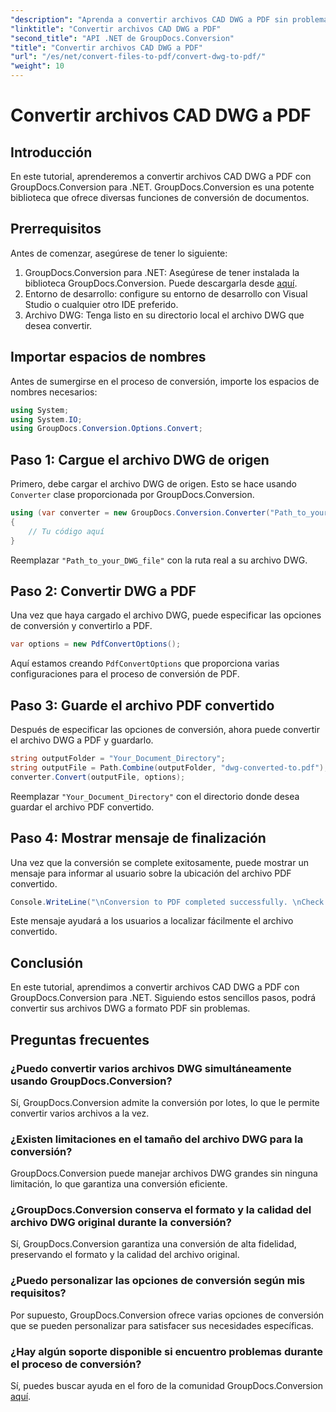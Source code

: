 ```yaml
---
"description": "Aprenda a convertir archivos CAD DWG a PDF sin problemas con GroupDocs.Conversion para .NET. Siga nuestro tutorial paso a paso para una conversión eficiente."
"linktitle": "Convertir archivos CAD DWG a PDF"
"second_title": "API .NET de GroupDocs.Conversion"
"title": "Convertir archivos CAD DWG a PDF"
"url": "/es/net/convert-files-to-pdf/convert-dwg-to-pdf/"
"weight": 10
---
```


# Convertir archivos CAD DWG a PDF

## Introducción
En este tutorial, aprenderemos a convertir archivos CAD DWG a PDF con GroupDocs.Conversion para .NET. GroupDocs.Conversion es una potente biblioteca que ofrece diversas funciones de conversión de documentos.
## Prerrequisitos
Antes de comenzar, asegúrese de tener lo siguiente:
1. GroupDocs.Conversion para .NET: Asegúrese de tener instalada la biblioteca GroupDocs.Conversion. Puede descargarla desde [aquí](https://releases.groupdocs.com/conversion/net/).
2. Entorno de desarrollo: configure su entorno de desarrollo con Visual Studio o cualquier otro IDE preferido.
3. Archivo DWG: Tenga listo en su directorio local el archivo DWG que desea convertir.

## Importar espacios de nombres
Antes de sumergirse en el proceso de conversión, importe los espacios de nombres necesarios:
```csharp
using System;
using System.IO;
using GroupDocs.Conversion.Options.Convert;
```
## Paso 1: Cargue el archivo DWG de origen
Primero, debe cargar el archivo DWG de origen. Esto se hace usando `Converter` clase proporcionada por GroupDocs.Conversion. 
```csharp
using (var converter = new GroupDocs.Conversion.Converter("Path_to_your_DWG_file"))
{
    // Tu código aquí
}
```
Reemplazar `"Path_to_your_DWG_file"` con la ruta real a su archivo DWG.
## Paso 2: Convertir DWG a PDF
Una vez que haya cargado el archivo DWG, puede especificar las opciones de conversión y convertirlo a PDF. 
```csharp
var options = new PdfConvertOptions();
```
Aquí estamos creando `PdfConvertOptions` que proporciona varias configuraciones para el proceso de conversión de PDF.
## Paso 3: Guarde el archivo PDF convertido
Después de especificar las opciones de conversión, ahora puede convertir el archivo DWG a PDF y guardarlo.
```csharp
string outputFolder = "Your_Document_Directory";
string outputFile = Path.Combine(outputFolder, "dwg-converted-to.pdf");
converter.Convert(outputFile, options);
```
Reemplazar `"Your_Document_Directory"` con el directorio donde desea guardar el archivo PDF convertido.
## Paso 4: Mostrar mensaje de finalización
Una vez que la conversión se complete exitosamente, puede mostrar un mensaje para informar al usuario sobre la ubicación del archivo PDF convertido.
```csharp
Console.WriteLine("\nConversion to PDF completed successfully. \nCheck output in {0}", outputFolder);
```
Este mensaje ayudará a los usuarios a localizar fácilmente el archivo convertido.

## Conclusión
En este tutorial, aprendimos a convertir archivos CAD DWG a PDF con GroupDocs.Conversion para .NET. Siguiendo estos sencillos pasos, podrá convertir sus archivos DWG a formato PDF sin problemas.
## Preguntas frecuentes
### ¿Puedo convertir varios archivos DWG simultáneamente usando GroupDocs.Conversion?
Sí, GroupDocs.Conversion admite la conversión por lotes, lo que le permite convertir varios archivos a la vez.
### ¿Existen limitaciones en el tamaño del archivo DWG para la conversión?
GroupDocs.Conversion puede manejar archivos DWG grandes sin ninguna limitación, lo que garantiza una conversión eficiente.
### ¿GroupDocs.Conversion conserva el formato y la calidad del archivo DWG original durante la conversión?
Sí, GroupDocs.Conversion garantiza una conversión de alta fidelidad, preservando el formato y la calidad del archivo original.
### ¿Puedo personalizar las opciones de conversión según mis requisitos?
Por supuesto, GroupDocs.Conversion ofrece varias opciones de conversión que se pueden personalizar para satisfacer sus necesidades específicas.
### ¿Hay algún soporte disponible si encuentro problemas durante el proceso de conversión?
Sí, puedes buscar ayuda en el foro de la comunidad GroupDocs.Conversion [aquí](https://forum.groupdocs.com/c/conversion/11).